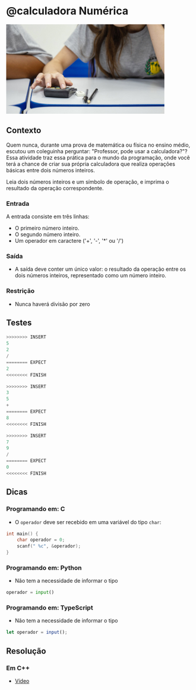 # @calculadora Numérica

![_](cover.jpg)

## Contexto

Quem nunca, durante uma prova de matemática ou física no ensino médio, escutou um coleguinha perguntar: "Professor, pode usar a calculadora?"? Essa atividade traz essa prática para o mundo da programação, onde você terá a chance de criar sua própria calculadora que realiza operações básicas entre dois números inteiros.

Leia dois números inteiros e um símbolo de operação, e imprima o resultado da operação correspondente.

### Entrada

A entrada consiste em três linhas:

- O primeiro número inteiro.
- O segundo número inteiro.
- Um operador em caractere ('+', '-', '*' ou '/')

### Saída

- A saída deve conter um único valor: o resultado da operação entre os dois números inteiros, representado como um número inteiro.

### Restrição

- Nunca haverá divisão por zero

## Testes

``` py
>>>>>>>> INSERT
5
2
/
======== EXPECT
2
<<<<<<<< FINISH
```

```py
>>>>>>>> INSERT
3
5
+
======== EXPECT
8
<<<<<<<< FINISH
```

```py
>>>>>>>> INSERT
7
9
/
======== EXPECT
0
<<<<<<<< FINISH
```

## Dicas

### Programando em: C

- O `operador` deve ser recebido em uma variável do tipo `char`:

```c
int main() {
    char operador = 0;
    scanf(" %c", &operador);
}
```

### Programando em: Python

- Não tem a necessidade de informar o tipo

```py
operador = input()
```

### Programando em: TypeScript

- Não tem a necessidade de informar o tipo

```ts
let operador = input();
```

## Resolução

### Em C++

- [Vídeo](https://www.youtube.com/watch?v=W5JJ_NccMkM)
